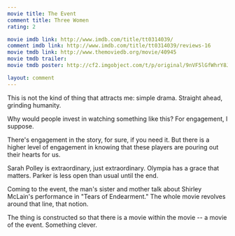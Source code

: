 ```yaml
---
movie title: The Event
comment title: Three Women
rating: 2

movie imdb link: http://www.imdb.com/title/tt0314039/
comment imdb link: http://www.imdb.com/title/tt0314039/reviews-16
movie tmdb link: http://www.themoviedb.org/movie/40945
movie tmdb trailer: 
movie tmdb poster: http://cf2.imgobject.com/t/p/original/9nVF5lGfWhrY8JouU6q3OsWggom.jpg

layout: comment
---
```


This is not the kind of thing that attracts me: simple drama. Straight ahead, grinding humanity.

Why would people invest in watching something like this? For engagement, I suppose.

There's engagement in the story, for sure, if you need it. But there is a higher level of engagement in knowing that these players are pouring out their hearts for us.

Sarah Polley is extraordinary, just extraordinary. Olympia has a grace that matters. Parker is less open than usual until the end.

Coming to the event, the man's sister and mother talk about Shirley McLain's performance in "Tears of Endearment." The whole movie revolves around that line, that notion.

The thing is constructed so that there is a movie within the movie -- a movie of the event. Something clever.